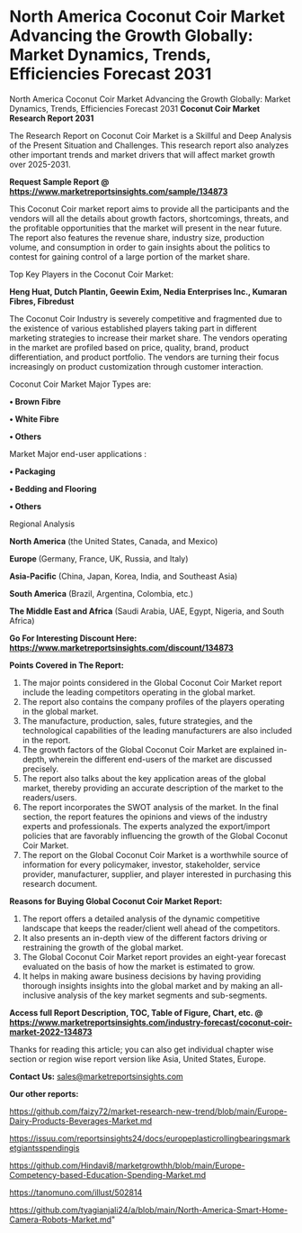 # North America Coconut Coir Market Advancing the Growth Globally: Market Dynamics, Trends, Efficiencies Forecast 2031
 North America Coconut Coir Market Advancing the Growth Globally: Market Dynamics, Trends, Efficiencies Forecast 2031
<strong>Coconut Coir Market Research Report 2031</strong>

The Research Report on Coconut Coir Market is a Skillful and Deep Analysis of the Present Situation and Challenges. This research report also analyzes other important trends and market drivers that will affect market growth over 2025-2031.

<strong>Request Sample Report @ <a href=https://www.marketreportsinsights.com/sample/134873>https://www.marketreportsinsights.com/sample/134873</a></strong>

This Coconut Coir market report aims to provide all the participants and the vendors will all the details about growth factors, shortcomings, threats, and the profitable opportunities that the market will present in the near future. The report also features the revenue share, industry size, production volume, and consumption in order to gain insights about the politics to contest for gaining control of a large portion of the market share.

Top Key Players in the Coconut Coir Market:

<strong>Heng Huat, Dutch Plantin, Geewin Exim, Nedia Enterprises Inc., Kumaran Fibres, Fibredust</strong>

The Coconut Coir Industry is severely competitive and fragmented due to the existence of various established players taking part in different marketing strategies to increase their market share. The vendors operating in the market are profiled based on price, quality, brand, product differentiation, and product portfolio. The vendors are turning their focus increasingly on product customization through customer interaction.

Coconut Coir Market Major Types are:

<strong>• Brown Fibre

• White Fibre

• Others</strong>

Market Major end-user applications :

<strong>• Packaging

• Bedding and Flooring

• Others</strong>

Regional Analysis

</u><strong><b>North America</b></strong> (the United States, Canada, and Mexico)

<strong><b>Europe </b></strong>(Germany, France, UK, Russia, and Italy)

<strong><b>Asia-Pacific</b></strong> (China, Japan, Korea, India, and Southeast Asia)

<strong><b>South America</b></strong> (Brazil, Argentina, Colombia, etc.)

<strong><b>The Middle East and Africa</b></strong> (Saudi Arabia, UAE, Egypt, Nigeria, and South Africa)

<strong>Go For Interesting Discount Here: <a href=https://www.marketreportsinsights.com/discount/134873>https://www.marketreportsinsights.com/discount/134873</a></strong>

<strong>Points Covered in The Report:</strong>
<ol>
  <li>The major points considered in the Global Coconut Coir Market report include the leading competitors operating in the global market.</li>
  <li>The report also contains the company profiles of the players operating in the global market.</li>
  <li>The manufacture, production, sales, future strategies, and the technological capabilities of the leading manufacturers are also included in the report.</li>
  <li>The growth factors of the Global Coconut Coir Market are explained in-depth, wherein the different end-users of the market are discussed precisely.</li>
  <li>The report also talks about the key application areas of the global market, thereby providing an accurate description of the market to the readers/users.</li>
  <li>The report incorporates the SWOT analysis of the market. In the final section, the report features the opinions and views of the industry experts and professionals. The experts analyzed the export/import policies that are favorably influencing the growth of the Global Coconut Coir Market.</li>
  <li>The report on the Global Coconut Coir Market is a worthwhile source of information for every policymaker, investor, stakeholder, service provider, manufacturer, supplier, and player interested in purchasing this research document.</li>
</ol>
<strong>Reasons for Buying Global Coconut Coir Market Report:</strong>

<ol>
  <li>The report offers a detailed analysis of the dynamic competitive landscape that keeps the reader/client well ahead of the competitors.</li>
  <li>It also presents an in-depth view of the different factors driving or restraining the growth of the global market.</li>
  <li>The Global Coconut Coir Market report provides an eight-year forecast evaluated on the basis of how the market is estimated to grow.</li>
  <li>It helps in making aware business decisions by having providing thorough insights insights into the global market and by making an all-inclusive analysis of the key market segments and sub-segments.</li>
</ol>
<strong>Access full Report Description, TOC, Table of Figure, Chart, etc. @ <a href=https://www.marketreportsinsights.com/industry-forecast/coconut-coir-market-2022-134873>https://www.marketreportsinsights.com/industry-forecast/coconut-coir-market-2022-134873</a></strong>


Thanks for reading this article; you can also get individual chapter wise section or region wise report version like Asia, United States, Europe.

<strong>Contact Us:</strong>
sales@marketreportsinsights.com

<strong>Our other reports:</strong>

<a href=https://github.com/faizy72/market-research-new-trend/blob/main/Europe-Dairy-Products-Beverages-Market.md>https://github.com/faizy72/market-research-new-trend/blob/main/Europe-Dairy-Products-Beverages-Market.md</a>

<a href=https://issuu.com/reportsinsights24/docs/europeplasticrollingbearingsmarketgiantsspendingis>https://issuu.com/reportsinsights24/docs/europeplasticrollingbearingsmarketgiantsspendingis</a>

<a href=https://github.com/Hindavi8/marketgrowthh/blob/main/Europe-Competency-based-Education-Spending-Market.md>https://github.com/Hindavi8/marketgrowthh/blob/main/Europe-Competency-based-Education-Spending-Market.md</a>

<a href=https://tanomuno.com/illust/502814>https://tanomuno.com/illust/502814</a>

<a href=https://github.com/tyagianjali24/a/blob/main/North-America-Smart-Home-Camera-Robots-Market.md>https://github.com/tyagianjali24/a/blob/main/North-America-Smart-Home-Camera-Robots-Market.md</a>"
